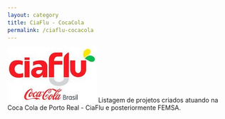 ```yaml
---
layout: category
title: CiaFlu - CocaCola
permalink: /ciaflu-cocacola
---
```

<img src="../assets/img/coca/ciaflu-logo.jpg" alt="">
Listagem de projetos criados atuando na Coca Cola de Porto Real - CiaFlu e posteriormente FEMSA.